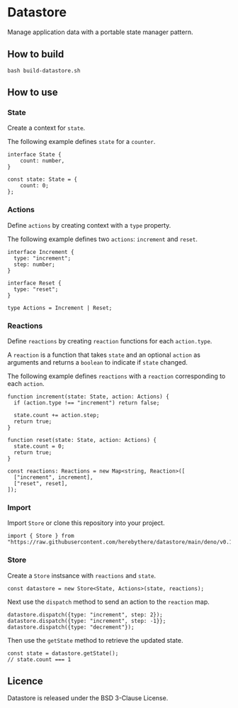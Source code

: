 # Datastore

Manage application data with a portable state manager pattern.

## How to build

```SH
bash build-datastore.sh
```

## How to use

### State

Create a context for `state`.

The following example defines `state` for a `counter`.

```TS
interface State {
 	count: number,
}

const state: State = {
	count: 0;
};
```

### Actions

Define `actions` by creating context with a `type` property.

The following example defines two `actions`: `increment` and `reset`.

```TS
interface Increment {
  type: "increment";
  step: number;
}

interface Reset {
  type: "reset";
}

type Actions = Increment | Reset;
```

### Reactions

Define `reactions` by creating `reaction` functions for each `action.type`.

A `reaction` is a function that takes `state` and an optional `action` as
arguments and returns a `boolean` to indicate if `state` changed.

The following example defines `reactions` with a `reaction` corresponding to
each `action`.

```TS
function increment(state: State, action: Actions) {
  if (action.type !== "increment") return false;

  state.count += action.step;
  return true;
}

function reset(state: State, action: Actions) {
  state.count = 0;
  return true;
}

const reactions: Reactions = new Map<string, Reaction>([
  ["increment", increment],
  ["reset", reset],
]);
```

### Import

Import `Store` or clone this repository into your project.

```TS
import { Store } from "https://raw.githubusercontent.com/herebythere/datastore/main/deno/v0.1/mod.ts";
```

### Store

Create a `Store` instsance with `reactions` and `state`.

```TS
const datastore = new Store<State, Actions>(state, reactions);
```

Next use the `dispatch` method to send an action to the `reaction` map.

```TS
datastore.dispatch({type: "increment", step: 2});
datastore.dispatch({type: "increment", step: -1}};
datastore.dispatch({type: "decrement"});
```

Then use the `getState` method to retrieve the updated state.

```TS
const state = datastore.getState();
// state.count === 1
```

## Licence

Datastore is released under the BSD 3-Clause License.
